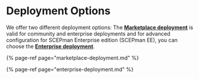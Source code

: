 # Deployment Options

We offer two different deployment options: The [**Marketplace deployment**](marketplace-deployment.md) is valid for community and enterprise deployments and for advanced configuration for SCEPman Enterprise edition \(SCEPman EE\), you can choose the [**Enterprise deployment**](enterprise-deployment.md).

{% page-ref page="marketplace-deployment.md" %}

{% page-ref page="enterprise-deployment.md" %}



